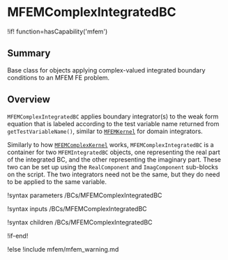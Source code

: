 # MFEMComplexIntegratedBC

!if! function=hasCapability('mfem')

## Summary

Base class for objects applying complex-valued integrated boundary conditions to an MFEM FE problem.

## Overview

`MFEMComplexIntegratedBC` applies boundary integrator(s) to the weak form equation that is labeled
according to the test variable name returned from `getTestVariableName()`, similar to
[`MFEMKernel`](source/mfem/kernels/MFEMKernel.md) for domain integrators.

Similarly to how [`MFEMComplexKernel`](source/mfem/kernels/MFEMComplexKernel.md) works, `MFEMComplexIntegratedBC`
is a container for two `MFEMIntegratedBC` objects, one representing the real part of the integrated BC, and the other
representing the imaginary part. These two can be set up using the `RealComponent` and `ImagComponent` sub-blocks on the script.
The two integrators need not be the same, but they do need to be applied to the same variable.

!syntax parameters /BCs/MFEMComplexIntegratedBC

!syntax inputs /BCs/MFEMComplexIntegratedBC

!syntax children /BCs/MFEMComplexIntegratedBC


!if-end!

!else
!include mfem/mfem_warning.md
